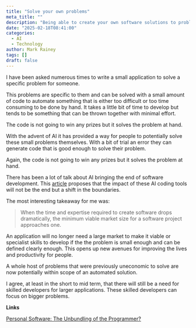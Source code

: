 ```yaml
---
title: "Solve your own problems"
meta_title: ""
description: "Being able to create your own software solutions to problems could make people more productive."
date: "2025-02-18T08:41:00"
categories:
  - AI
  - Technology
author: Mark Rainey
tags: []
draft: false
---
```


I have been asked numerous times to write a small application to solve a specific problem for someone.

This problems are specific to them and can be solved with a small amount of code to automate something that is either too difficult or too time consuming to be done by hand. It takes a little bit of time to develop but tends to be something that can be thrown together with minimal effort. 

The code is not going to win any prizes but it solves the problem at hand.

With the advent of AI it has provided a way for people to potentially solve these small problems themselves. With a bit of trial an error they can generate code that is good enough to solve their problem.

Again, the code is not going to win any prizes but it solves the problem at hand.

There has been a lot of talk about AI bringing the end of software development. This [article](https://addyo.substack.com/p/personal-software-the-unbundling) proposes that the impact of these AI coding tools will not be the end but a shift in the boundaries.   

The most interesting takeaway for me was:

> When the time and expertise required to create software drops dramatically, the minimum viable market size for a software project approaches one.

An application will no longer need a large market to make it viable or specialist skills to develop if the the problem is small enough and can be defined clearly enough. This opens up new avenues for improving the lives and productivity for people.

A whole host of problems that were previously uneconomic to solve are now potentially within scope of an automated solution.

I agree, at least in the short to mid term, that there will still be a need for skilled developers for larger applications. These skilled developers can focus on bigger problems. 

__Links__

[Personal Software: The Unbundling of the Programmer?](https://addyo.substack.com/p/personal-software-the-unbundling)

